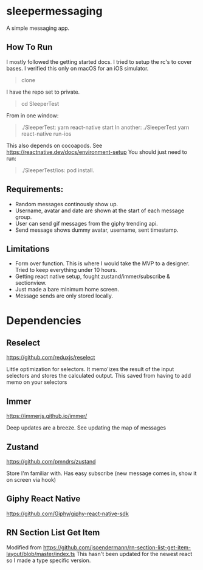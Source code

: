 # sleepermessaging
A simple messaging app.

## How To Run
I mostly followed the getting started docs. I tried to setup the rc's to cover bases.
I verified this only on macOS for an iOS simulator.

> clone

I have the repo set to private.

> cd SleeperTest

From in one window:
> ./SleeperTest: yarn react-native start
In another:
> ./SleeperTest yarn react-native run-ios

This also depends on cocoapods. See https://reactnative.dev/docs/environment-setup
You should just need to run:
> ./SleeperTest/ios: pod install.
## Requirements:
* Random messages continously show up.
* Username, avatar and date are shown at the start of each message group.
* User can send gif messages from the giphy trending api.
* Send message shows dummy avatar, username, sent timestamp.

## Limitations
* Form over function. This is where I would take the MVP to a designer. Tried to keep everything under 10 hours.
* Getting react native setup, fought zustand/immer/subscribe & sectionview.
* Just made a bare minimum home screen.
* Message sends are only stored locally.


# Dependencies
## Reselect 
https://github.com/reduxjs/reselect 

Little optimization for selectors. It memo'izes the result of the input selectors and stores the calculated output. 
This saved from having to add memo on your selectors 


## Immer 
https://immerjs.github.io/immer/ 

Deep updates are a breeze. See updating the map of messages 


## Zustand 

https://github.com/pmndrs/zustand 

Store I'm familiar with. Has easy subscribe (new message comes in, show it on screen via hook) 

## Giphy React Native 

https://github.com/Giphy/giphy-react-native-sdk 

 
## RN Section List Get Item
Modified from https://github.com/jsoendermann/rn-section-list-get-item-layout/blob/master/index.ts 
This hasn't been updated for the newest react so I made a type specific version.

 